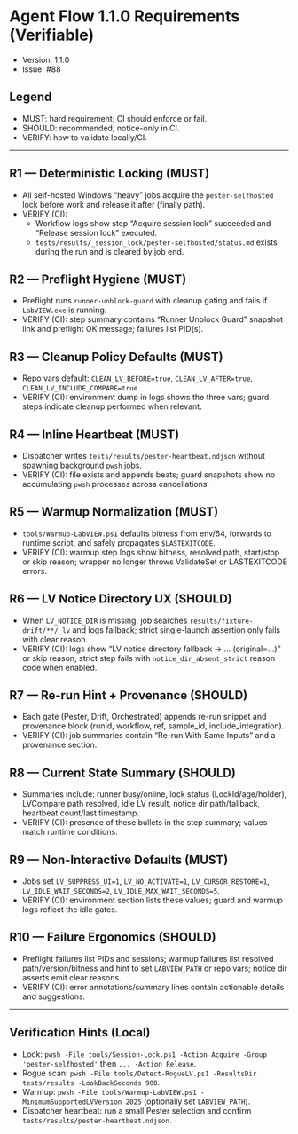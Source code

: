 # Agent Flow 1.1.0 Requirements (Verifiable)

- Version: 1.1.0
- Issue: #88

## Legend

- MUST: hard requirement; CI should enforce or fail.
- SHOULD: recommended; notice-only in CI.
- VERIFY: how to validate locally/CI.

---

## R1 — Deterministic Locking (MUST)

- All self-hosted Windows “heavy” jobs acquire the `pester-selfhosted` lock before work and release it after (finally path).
- VERIFY (CI):
  - Workflow logs show step “Acquire session lock” succeeded and “Release session lock” executed.
  - `tests/results/_session_lock/pester-selfhosted/status.md` exists during the run and is cleared by job end.

## R2 — Preflight Hygiene (MUST)

- Preflight runs `runner-unblock-guard` with cleanup gating and fails if `LabVIEW.exe` is running.
- VERIFY (CI): step summary contains “Runner Unblock Guard” snapshot link and preflight OK message; failures list PID(s).

## R3 — Cleanup Policy Defaults (MUST)

- Repo vars default: `CLEAN_LV_BEFORE=true`, `CLEAN_LV_AFTER=true`, `CLEAN_LV_INCLUDE_COMPARE=true`.
- VERIFY (CI): environment dump in logs shows the three vars; guard steps indicate cleanup performed when relevant.

## R4 — Inline Heartbeat (MUST)

- Dispatcher writes `tests/results/pester-heartbeat.ndjson` without spawning background `pwsh` jobs.
- VERIFY (CI): file exists and appends beats; guard snapshots show no accumulating `pwsh` processes across cancellations.

## R5 — Warmup Normalization (MUST)

- `tools/Warmup-LabVIEW.ps1` defaults bitness from env/64, forwards to runtime script, and safely propagates `$LASTEXITCODE`.
- VERIFY (CI): warmup step logs show bitness, resolved path, start/stop or skip reason; wrapper no longer throws ValidateSet or LASTEXITCODE errors.

## R6 — LV Notice Directory UX (SHOULD)

- When `LV_NOTICE_DIR` is missing, job searches `results/fixture-drift/**/_lv` and logs fallback; strict single-launch assertion only fails with clear reason.
- VERIFY (CI): logs show “LV notice directory fallback → … (original=…)” or skip reason; strict step fails with `notice_dir_absent_strict` reason code when enabled.

## R7 — Re-run Hint + Provenance (SHOULD)

- Each gate (Pester, Drift, Orchestrated) appends re-run snippet and provenance block (runId, workflow, ref, sample_id, include_integration).
- VERIFY (CI): job summaries contain “Re-run With Same Inputs” and a provenance section.

## R8 — Current State Summary (SHOULD)

- Summaries include: runner busy/online, lock status (LockId/age/holder), LVCompare path resolved, idle LV result, notice dir path/fallback, heartbeat count/last timestamp.
- VERIFY (CI): presence of these bullets in the step summary; values match runtime conditions.

## R9 — Non-Interactive Defaults (MUST)

- Jobs set `LV_SUPPRESS_UI=1`, `LV_NO_ACTIVATE=1`, `LV_CURSOR_RESTORE=1`, `LV_IDLE_WAIT_SECONDS=2`, `LV_IDLE_MAX_WAIT_SECONDS=5`.
- VERIFY (CI): environment section lists these values; guard and warmup logs reflect the idle gates.

## R10 — Failure Ergonomics (SHOULD)

- Preflight failures list PIDs and sessions; warmup failures list resolved path/version/bitness and hint to set `LABVIEW_PATH` or repo vars; notice dir asserts emit clear reasons.
- VERIFY (CI): error annotations/summary lines contain actionable details and suggestions.

---

## Verification Hints (Local)

- Lock: `pwsh -File tools/Session-Lock.ps1 -Action Acquire -Group 'pester-selfhosted'` then `... -Action Release`.
- Rogue scan: `pwsh -File tools/Detect-RogueLV.ps1 -ResultsDir tests/results -LookBackSeconds 900`.
- Warmup: `pwsh -File tools/Warmup-LabVIEW.ps1 -MinimumSupportedLVVersion 2025` (optionally set `LABVIEW_PATH`).
- Dispatcher heartbeat: run a small Pester selection and confirm `tests/results/pester-heartbeat.ndjson`.

